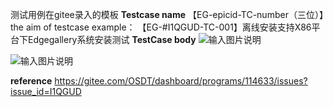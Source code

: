 测试用例在gitee录入的模板
 **Testcase name** 
【EG-epicid-TC-number（三位）】the aim of testcase
example：
【EG-#I1QGUD-TC-001】离线安装支持X86平台下Edgegallery系统安装测试
 **TestCase body** 
![输入图片说明](https://images.gitee.com/uploads/images/2020/0825/165550_beed6230_7624512.png "20200825164757.png")

![输入图片说明](https://images.gitee.com/uploads/images/2020/0825/165603_ad1310b8_7624512.png "20200825164827.png")

 **reference** 
https://gitee.com/OSDT/dashboard/programs/114633/issues?issue_id=I1QGUD